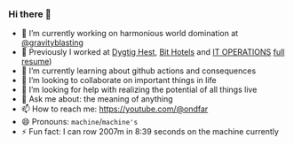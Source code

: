 ### Hi there 👋

- 🔭 I’m currently working on harmonious world domination at [@gravityblasting](https://gravityblasting.com)
- 🐎 Previously I worked at [Dygtig Hest](https://dygtighest.dk), [Bit Hotels](https://bithotel.net) and [IT OPERATIONS](https://itoperations.dk) [full resume]( https://github.com/Kristoffer/Kristoffer/blob/main/CV.md))
- 🌱 I’m currently learning about github actions and consequences
- 👯 I’m looking to collaborate on important things in life
- 🤔 I’m looking for help with realizing the potential of all things live
- 💬 Ask me about: the meaning of anything
- 📫 How to reach me: https://youtube.com/@ondfar
- 😄 Pronouns: `machine`/`machine's`
- ⚡ Fun fact: I can row 2007m in 8:39 seconds on the machine currently 
